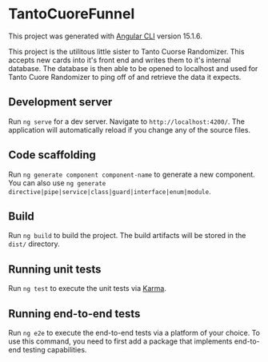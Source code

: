 # TantoCuoreFunnel

This project was generated with [Angular CLI](https://github.com/angular/angular-cli) version 15.1.6.

This project is the utilitous little sister to Tanto Cuorse Randomizer. This accepts new cards into it's front end and writes them to it's internal database. The database is then able to be opened to localhost and used for Tanto Cuore Randomizer to ping off of and retrieve the data it expects. 

## Development server

Run `ng serve` for a dev server. Navigate to `http://localhost:4200/`. The application will automatically reload if you change any of the source files.

## Code scaffolding

Run `ng generate component component-name` to generate a new component. You can also use `ng generate directive|pipe|service|class|guard|interface|enum|module`.

## Build

Run `ng build` to build the project. The build artifacts will be stored in the `dist/` directory.

## Running unit tests

Run `ng test` to execute the unit tests via [Karma](https://karma-runner.github.io).

## Running end-to-end tests

Run `ng e2e` to execute the end-to-end tests via a platform of your choice. To use this command, you need to first add a package that implements end-to-end testing capabilities.

